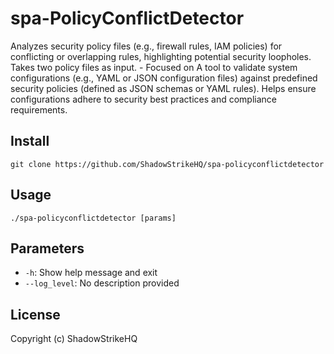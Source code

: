 # spa-PolicyConflictDetector
Analyzes security policy files (e.g., firewall rules, IAM policies) for conflicting or overlapping rules, highlighting potential security loopholes. Takes two policy files as input. - Focused on A tool to validate system configurations (e.g., YAML or JSON configuration files) against predefined security policies (defined as JSON schemas or YAML rules). Helps ensure configurations adhere to security best practices and compliance requirements.

## Install
`git clone https://github.com/ShadowStrikeHQ/spa-policyconflictdetector`

## Usage
`./spa-policyconflictdetector [params]`

## Parameters
- `-h`: Show help message and exit
- `--log_level`: No description provided

## License
Copyright (c) ShadowStrikeHQ
